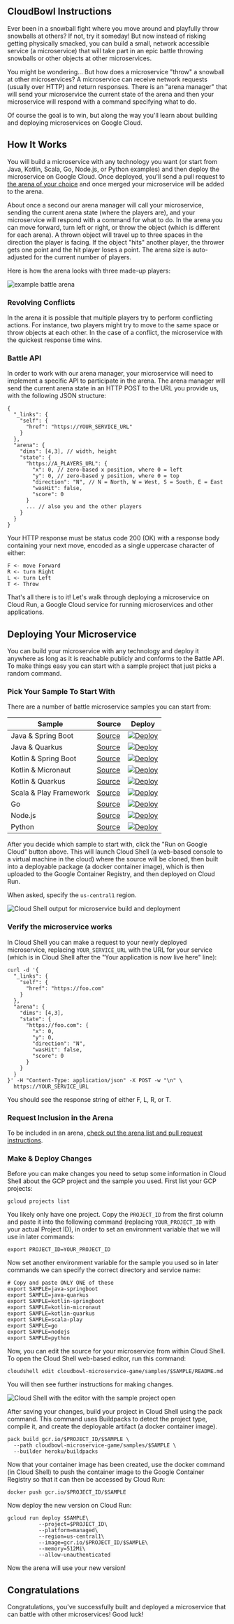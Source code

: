 CloudBowl Instructions
----------------------

Ever been in a snowball fight where you move around and playfully throw snowballs at others? If not, try it someday! But now instead of risking getting physically smacked, you can build a small, network accessible service (a microservice) that will take part in an epic battle throwing snowballs or other objects at other microservices.

You might be wondering... But how does a microservice "throw" a snowball at other microservices? A microservice can receive network requests (usually over HTTP) and return responses. There is an "arena manager" that will send your microservice the current state of the arena and then your microservice will respond with a command specifying what to do.

Of course the goal is to win, but along the way you'll learn about building and deploying microservices on Google Cloud.

## How It Works

You will build a microservice with any technology you want (or start from Java, Kotlin, Scala, Go, Node.js, or Python examples) and then deploy the microservice on Google Cloud. Once deployed, you'll send a pull request to [the arena of your choice](README.md) and once merged your microservice will be added to the arena.

About once a second our arena manager will call your microservice, sending the current arena state (where the players are), and your microservice will respond with a command for what to do. In the arena you can move forward, turn left or right, or throw the object (which is different for each arena). A thrown object will travel up to three spaces in the direction the player is facing. If the object "hits" another player, the thrower gets one point and the hit player loses a point. The arena size is auto-adjusted for the current number of players.

Here is how the arena looks with three made-up players:

![](assets/arena.png "example battle arena")

### Revolving Conflicts
In the arena it is possible that multiple players try to perform conflicting actions. For instance, two players might try to move to the same space or throw objects at each other. In the case of a conflict, the microservice with the quickest response time wins.

### Battle API
In order to work with our arena manager, your microservice will need to implement a specific API to participate in the arena. The arena manager will send the current arena state in an HTTP POST to the URL you provide us, with the following JSON structure:

```
{
  "_links": {
    "self": {
      "href": "https://YOUR_SERVICE_URL"
    }
  },
  "arena": {
    "dims": [4,3], // width, height
    "state": {
      "https://A_PLAYERS_URL": {
        "x": 0, // zero-based x position, where 0 = left
        "y": 0, // zero-based y position, where 0 = top
        "direction": "N", // N = North, W = West, S = South, E = East
        "wasHit": false,
        "score": 0
      }
      ... // also you and the other players
    }
  }
}
```

Your HTTP response must be status code 200 (OK) with a response body containing your next move, encoded as a single uppercase character of either:

```
F <- move Forward
R <- turn Right
L <- turn Left
T <- Throw
```

That's all there is to it! Let's walk through deploying a microservice on Cloud Run, a Google Cloud service for running microservices and other applications.

## Deploying Your Microservice

You can build your microservice with any technology and deploy it anywhere as long as it is reachable publicly and conforms to the Battle API. To make things easy you can start with a sample project that just picks a random command.

### Pick Your Sample To Start With

There are a number of battle microservice samples you can start from:

| Sample | Source | Deploy |
|--------|--------|--------|
| Java & Spring Boot | [Source][java-springboot-source] | [![Deploy][button]][java-springboot-deploy] |
| Java & Quarkus | [Source][java-quarkus-source] | [![Deploy][button]][java-quarkus-deploy] |
| Kotlin & Spring Boot | [Source][kotlin-springboot-source] | [![Deploy][button]][kotlin-springboot-deploy] |
| Kotlin & Micronaut | [Source][kotlin-micronaut-source] | [![Deploy][button]][kotlin-micronaut-deploy] |
| Kotlin & Quarkus | [Source][kotlin-quarkus-source] | [![Deploy][button]][kotlin-quarkus-deploy] |
| Scala & Play Framework | [Source][scala-play-source] | [![Deploy][button]][scala-play-deploy] |
| Go | [Source][go-source] | [![Deploy][button]][go-deploy] |
| Node.js | [Source][nodejs-source] | [![Deploy][button]][nodejs-deploy] |
| Python | [Source][python-source] | [![Deploy][button]][python-deploy] |

[button]: https://deploy.cloud.run/button.svg
[java-springboot-source]: https://github.com/GoogleCloudPlatform/cloudbowl-microservice-game/tree/master/samples/java-springboot
[java-springboot-deploy]: https://deploy.cloud.run/?git_repo=https://github.com/GoogleCloudPlatform/cloudbowl-microservice-game.git&dir=samples/java-springboot
[java-quarkus-source]: https://github.com/GoogleCloudPlatform/cloudbowl-microservice-game/tree/master/samples/java-quarkus
[java-quarkus-deploy]: https://deploy.cloud.run/?git_repo=https://github.com/GoogleCloudPlatform/cloudbowl-microservice-game.git&dir=samples/java-quarkus
[kotlin-springboot-source]: https://github.com/GoogleCloudPlatform/cloudbowl-microservice-game/tree/master/samples/kotlin-springboot
[kotlin-springboot-deploy]: https://deploy.cloud.run/?git_repo=https://github.com/GoogleCloudPlatform/cloudbowl-microservice-game.git&dir=samples/kotlin-springboot
[kotlin-micronaut-source]: https://github.com/GoogleCloudPlatform/cloudbowl-microservice-game/tree/master/samples/kotlin-micronaut
[kotlin-micronaut-deploy]: https://deploy.cloud.run/?git_repo=https://github.com/GoogleCloudPlatform/cloudbowl-microservice-game.git&dir=samples/kotlin-micronaut
[kotlin-quarkus-source]: https://github.com/GoogleCloudPlatform/cloudbowl-microservice-game/tree/master/samples/kotlin-quarkus
[kotlin-quarkus-deploy]: https://deploy.cloud.run/?git_repo=https://github.com/GoogleCloudPlatform/cloudbowl-microservice-game.git&dir=samples/kotlin-quarkus
[scala-play-source]: https://github.com/GoogleCloudPlatform/cloudbowl-microservice-game/tree/master/samples/scala-play
[scala-play-deploy]: https://deploy.cloud.run/?git_repo=https://github.com/GoogleCloudPlatform/cloudbowl-microservice-game.git&dir=samples/scala-play
[go-source]: https://github.com/GoogleCloudPlatform/cloudbowl-microservice-game/tree/master/samples/go
[go-deploy]: https://deploy.cloud.run/?git_repo=https://github.com/GoogleCloudPlatform/cloudbowl-microservice-game.git&dir=samples/go
[nodejs-source]: https://github.com/GoogleCloudPlatform/cloudbowl-microservice-game/tree/master/samples/nodejs
[nodejs-deploy]: https://deploy.cloud.run/?git_repo=https://github.com/GoogleCloudPlatform/cloudbowl-microservice-game.git&dir=samples/nodejs
[python-source]: https://github.com/GoogleCloudPlatform/cloudbowl-microservice-game/tree/master/samples/python
[python-deploy]: https://deploy.cloud.run/?git_repo=https://github.com/GoogleCloudPlatform/cloudbowl-microservice-game.git&dir=samples/python

After you decide which sample to start with, click the "Run on Google Cloud" button above. This will launch Cloud Shell (a web-based console to a virtual machine in the cloud) where the source will be cloned, then built into a deployable package (a docker container image), which is then uploaded to the Google Container Registry, and then deployed on Cloud Run.

When asked, specify the `us-central1` region.

![](assets/cloud-run-button-output.png "Cloud Shell output for microservice build and deployment")

### Verify the microservice works
In Cloud Shell you can make a request to your newly deployed microservice, replacing `YOUR_SERVICE_URL` with the URL for your service (which is in Cloud Shell after the "Your application is now live here" line):

```
curl -d '{
  "_links": {
    "self": {
      "href": "https://foo.com"
    }
  },
  "arena": {
    "dims": [4,3],
    "state": {
      "https://foo.com": {
        "x": 0,
        "y": 0,
        "direction": "N",
        "wasHit": false,
        "score": 0
      }
    }
  }
}' -H "Content-Type: application/json" -X POST -w "\n" \
  https://YOUR_SERVICE_URL
```

You should see the response string of either F, L, R, or T.

### Request Inclusion in the Arena

To be included in an arena, [check out the arena list and pull request instructions](README.md).

### Make & Deploy Changes
Before you can make changes you need to setup some information in Cloud Shell about the GCP project and the sample you used. First list your GCP projects:
```
gcloud projects list
```

You likely only have one project. Copy the `PROJECT_ID` from the first column and paste it into the following command (replacing `YOUR_PROJECT_ID` with your actual Project ID), in order to set an environment variable that we will use in later commands:
```
export PROJECT_ID=YOUR_PROJECT_ID
```
Now set another environment variable for the sample you used so in later commands we can specify the correct directory and service name:
```
# Copy and paste ONLY ONE of these
export SAMPLE=java-springboot
export SAMPLE=java-quarkus
export SAMPLE=kotlin-springboot
export SAMPLE=kotlin-micronaut
export SAMPLE=kotlin-quarkus
export SAMPLE=scala-play
export SAMPLE=go
export SAMPLE=nodejs
export SAMPLE=python
```
Now, you can edit the source for your microservice from within Cloud Shell. To open the Cloud Shell web-based editor, run this command:
```
cloudshell edit cloudbowl-microservice-game/samples/$SAMPLE/README.md
```

You will then see further instructions for making changes.

![](assets/cloud-shell-editor.png "Cloud Shell with the editor with the sample project open")

After saving your changes, build your project in Cloud Shell using the pack command. This command uses Buildpacks to detect the project type, compile it, and create the deployable artifact (a docker container image).

```
pack build gcr.io/$PROJECT_ID/$SAMPLE \
  --path cloudbowl-microservice-game/samples/$SAMPLE \
  --builder heroku/buildpacks
```

Now that your container image has been created, use the docker command (in Cloud Shell) to push the container image to the Google Container Registry so that it can then be accessed by Cloud Run:
```
docker push gcr.io/$PROJECT_ID/$SAMPLE
```

Now deploy the new version on Cloud Run:

```
gcloud run deploy $SAMPLE\
          --project=$PROJECT_ID\
          --platform=managed\
          --region=us-central1\
          --image=gcr.io/$PROJECT_ID/$SAMPLE\
          --memory=512Mi\
          --allow-unauthenticated
```

Now the arena will use your new version!

## Congratulations

Congratulations, you've successfully built and deployed a microservice that can battle with other microservices! Good luck!
